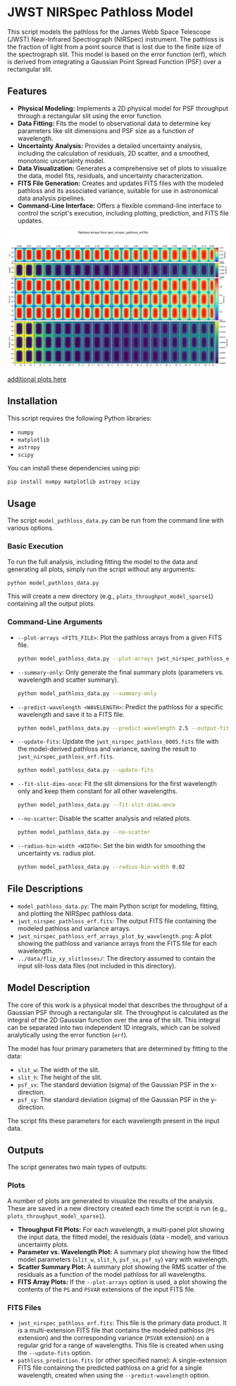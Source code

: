 # JWST NIRSpec Pathloss Model

This script models the pathloss for the James Webb Space Telescope (JWST) Near-Infrared Spectrograph (NIRSpec) instrument. The pathloss is the fraction of light from a point source that is lost due to the finite size of the spectrograph slit. This model is based on the error function (erf), which is derived from integrating a Gaussian Point Spread Function (PSF) over a rectangular slit.

## Features

*   **Physical Modeling:** Implements a 2D physical model for PSF throughput through a rectangular slit using the error function.
*   **Data Fitting:** Fits the model to observational data to determine key parameters like slit dimensions and PSF size as a function of wavelength.
*   **Uncertainty Analysis:** Provides a detailed uncertainty analysis, including the calculation of residuals, 2D scatter, and a smoothed, monotonic uncertainty model.
*   **Data Visualization:** Generates a comprehensive set of plots to visualize the data, model fits, residuals, and uncertainty characterization.
*   **FITS File Generation:** Creates and updates FITS files with the modeled pathloss and its associated variance, suitable for use in astronomical data analysis pipelines.
*   **Command-Line Interface:** Offers a flexible command-line interface to control the script's execution, including plotting, prediction, and FITS file updates.

![new pathloss plot](jwst_nirspec_pathloss_erf_arrays_plot_by_wavelength.png)
 
[additional plots here](https://stsci.box.com/v/NIRSpec-MOS-pathloss-interp)

## Installation

This script requires the following Python libraries:

*   `numpy`
*   `matplotlib`
*   `astropy`
*   `scipy`

You can install these dependencies using pip:

```bash
pip install numpy matplotlib astropy scipy
```

## Usage

The script `model_pathloss_data.py` can be run from the command line with various options.

### Basic Execution

To run the full analysis, including fitting the model to the data and generating all plots, simply run the script without any arguments:

```bash
python model_pathloss_data.py
```

This will create a new directory (e.g., `plots_throughput_model_sparse1`) containing all the output plots.

### Command-Line Arguments

*   `--plot-arrays <FITS_FILE>`: Plot the pathloss arrays from a given FITS file.
    ```bash
    python model_pathloss_data.py --plot-arrays jwst_nirspec_pathloss_erf.fits
    ```

*   `--summary-only`: Only generate the final summary plots (parameters vs. wavelength and scatter summary).
    ```bash
    python model_pathloss_data.py --summary-only
    ```

*   `--predict-wavelength <WAVELENGTH>`: Predict the pathloss for a specific wavelength and save it to a FITS file.
    ```bash
    python model_pathloss_data.py --predict-wavelength 2.5 --output-fits prediction.fits
    ```

*   `--update-fits`: Update the `jwst_nirspec_pathloss_0005.fits` file with the model-derived pathloss and variance, saving the result to `jwst_nirspec_pathloss_erf.fits`.
    ```bash
    python model_pathloss_data.py --update-fits
    ```

*   `--fit-slit-dims-once`: Fit the slit dimensions for the first wavelength only and keep them constant for all other wavelengths.
    ```bash
    python model_pathloss_data.py --fit-slit-dims-once
    ```

*   `--no-scatter`: Disable the scatter analysis and related plots.
    ```bash
    python model_pathloss_data.py --no-scatter
    ```

*   `--radius-bin-width <WIDTH>`: Set the bin width for smoothing the uncertainty vs. radius plot.
    ```bash
    python model_pathloss_data.py --radius-bin-width 0.02
    ```

## File Descriptions

*   `model_pathloss_data.py`: The main Python script for modeling, fitting, and plotting the NIRSpec pathloss data.
*   `jwst_nirspec_pathloss_erf.fits`: The output FITS file containing the modeled pathloss and variance arrays.
*   `jwst_nirspec_pathloss_erf_arrays_plot_by_wavelength.png`: A plot showing the pathloss and variance arrays from the FITS file for each wavelength.
*   `../data/flip_xy_slitlosses/`: The directory assumed to contain the input slit-loss data files (not included in this directory).

## Model Description

The core of this work is a physical model that describes the throughput of a Gaussian PSF through a rectangular slit. The throughput is calculated as the integral of the 2D Gaussian function over the area of the slit. This integral can be separated into two independent 1D integrals, which can be solved analytically using the error function (`erf`).

The model has four primary parameters that are determined by fitting to the data:

*   `slit_w`: The width of the slit.
*   `slit_h`: The height of the slit.
*   `psf_sx`: The standard deviation (sigma) of the Gaussian PSF in the x-direction.
*   `psf_sy`: The standard deviation (sigma) of the Gaussian PSF in the y-direction.

The script fits these parameters for each wavelength present in the input data.

## Outputs

The script generates two main types of outputs:

### Plots

A number of plots are generated to visualize the results of the analysis. These are saved in a new directory created each time the script is run (e.g., `plots_throughput_model_sparse1`).

*   **Throughput Fit Plots:** For each wavelength, a multi-panel plot showing the input data, the fitted model, the residuals (data - model), and various uncertainty plots.
*   **Parameter vs. Wavelength Plot:** A summary plot showing how the fitted model parameters (`slit_w`, `slit_h`, `psf_sx`, `psf_sy`) vary with wavelength.
*   **Scatter Summary Plot:** A summary plot showing the RMS scatter of the residuals as a function of the model pathloss for all wavelengths.
*   **FITS Array Plots:** If the `--plot-arrays` option is used, a plot showing the contents of the `PS` and `PSVAR` extensions of the input FITS file.

### FITS Files

*   `jwst_nirspec_pathloss_erf.fits`: This file is the primary data product. It is a multi-extension FITS file that contains the modeled pathloss (`PS` extension) and the corresponding variance (`PSVAR` extension) on a regular grid for a range of wavelengths. This file is created when using the `--update-fits` option.
*   `pathloss_prediction.fits` (or other specified name): A single-extension FITS file containing the predicted pathloss on a grid for a single wavelength, created when using the `--predict-wavelength` option.
